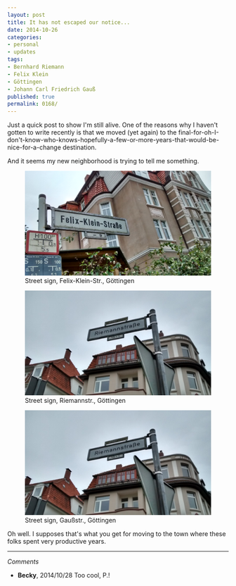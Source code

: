 ```yaml
---
layout: post
title: It has not escaped our notice...
date: 2014-10-26
categories:
- personal
- updates
tags:
- Bernhard Riemann
- Felix Klein
- Göttingen
- Johann Carl Friedrich Gauß
published: true
permalink: 0168/
---
```


Just a quick post to show I'm still alive. One of the reasons why I haven't gotten to write recently is that we moved (yet again) to the final-for-oh-I-don't-know-who-knows-hopefully-a-few-or-more-years-that-would-be-nice-for-a-change destination.

And it seems my new neighborhood is trying to tell me something.



<figure>
  <a href="/assets/2014/Goettingen21.jpg">
    <img alt="streetsign" src="/assets/2014/Goettingen21.jpg"/>
  </a>
  <figcaption>
    Street sign, Felix-Klein-Str., Göttingen
  </figcaption>
</figure>

<figure>
  <a href="/assets/2014/Goettingen11.jpg">
    <img alt="streetsign" src="/assets/2014/Goettingen11.jpg"/>
  </a>
  <figcaption>
    Street sign, Riemannstr., Göttingen
  </figcaption>
</figure>

<figure>
  <a href="/assets/2014/Goettingen3.jpg">
    <img alt="streetsign" src="/assets/2014/Goettingen11.jpg"/>
  </a>
  <figcaption>
    Street sign, Gaußstr., Göttingen
  </figcaption>
</figure>


Oh well. I supposes that's what you get for moving to the town where these folks spent very productive years.

---

_Comments_

* **Becky**, 2014/10/28
  Too cool, P.!
